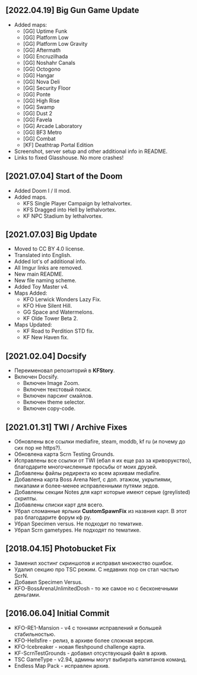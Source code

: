 ## [2022.04.19] Big Gun Game Update

* Added maps:
  * [GG] Uptime Funk
  * [GG] Platform Low
  * [GG] Platform Low Gravity
  * [GG] Aftermath
  * [GG] Encruzilhada
  * [GG] Noshahr Canals
  * [GG] Octogono
  * [GG] Hangar
  * [GG] Nova Deli
  * [GG] Security Floor
  * [GG] Ponte
  * [GG] High Rise
  * [GG] Swamp
  * [GG] Dust 2
  * [GG] Favela
  * [GG] Arcade Laboratory
  * [GG] BF3 Metro
  * [GG] Combat
  * [KF] Deathtrap Portal Edition
* Screenshot, server setup and other additional info in README.
* Links to fixed Glasshouse. No more crashes!

## [2021.07.04] Start of the Doom

* Added Doom I / II mod.
* Added maps.
  * KFS Single Player Campaign by lethalvortex.
  * KFS Dragged into Hell by lethalvortex.
  * KF NPC Stadium by lethalvortex.

## [2021.07.03] Big Update

* Moved to CC BY 4.0 license.
* Translated into English.
* Added lot's of additional info.
* All Imgur links are removed.
* New main README.
* New file naming scheme.
* Added Toy Master v4.
* Maps Added:
  * KFO Lerwick Wonders Lazy Fix.
  * KFO Hive Silent Hill.
  * GG Space and Watermelons.
  * KF Olde Tower Beta 2.
* Maps Updated:
  * KF Road to Perdition STD fix.
  * KF New Haven fix.

## [2021.02.04] Docsify

* Переименовал репозиторий в **KFStory**.
* Включен Docsify.
  * Включен Image Zoom.
  * Включен текстовый поиск.
  * Включен парсинг смайлов.
  * Включен theme selector.
  * Включен copy-code.

## [2021.01.31] TWI / Archive Fixes

* Обновлены все ссылки mediafire, steam, moddb, kf ru (и почему до сих пор не https?).
* Обновлена карта Scrn Testing Grounds.
* Исправлены все ссылки от TWI (ебал я их еще раз за криворукство), благодарите многочисленные просьбы от моих друзей.
* Добавлены файлы редиректа ко всем архивам mediafire.
* Добавлена карта Boss Arena Nerf, с доп. этажом, укрытиями, пикапами и более-менее исправленными путями зедов.
* Добавлены секции Notes для карт которые имеют серые (greylisted) скрипты.
* Добавлены списки карт для всего.
* Убрал сломанные ярлыки **CustomSpawnFix** из назвния карт. В этот раз благодарите форум кф ру.
* Убрал Specimen versus. Не подходит по тематике.
* Убрал Scrn gametypes. Не подходят по тематике.

## [2018.04.15] Photobucket Fix

* Заменил хостинг скриншотов и исправил множество ошибок.
* Удалил секцию про TSC режим. С недавних пор он стал частью ScrN.
* Добавил Specimen Versus.
* KFO-BossArenaUnlimitedDosh - то же самое но с бесконечными деньгами.

## [2016.06.04] Initial Commit

* KFO-RE1-Mansion - v4 с тоннами исправлений и большей стабильностью.
* KFO-Hellsfire - релиз, в архиве более сложная версия.
* KFO-Icebreaker - новая fleshpound challenge карта.
* KF-ScrnTestGrounds - добавил отсуствующий файл в архив.
* TSC GameType - v2.94, админы могут выбирать капитанов команд.
* Endless Map Pack - исправлен архив.
